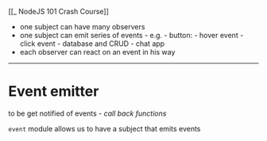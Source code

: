 [[_ NodeJS 101 Crash Course]]

- one subject can have many observers
- one subject can emit series of events - e.g.
		- button:
			- hover event
			- click event
		- database and CRUD
		- chat app
- each observer can react on an event in his way

------
# Event emitter
to be get notified of events - *call back functions*

`event` module allows us to have a subject that emits events










